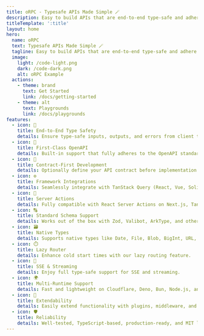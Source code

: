 ```yaml
---
title: oRPC - Typesafe APIs Made Simple 🪄
description: Easy to build APIs that are end-to-end type-safe and adhere to OpenAPI standards
titleTemplate: ':title'
layout: home
hero:
  name: oRPC
  text: Typesafe APIs Made Simple 🪄
  tagline: Easy to build APIs that are end-to-end type-safe and adhere to OpenAPI standards
  image:
    light: /code-light.png
    dark: /code-dark.png
    alt: oRPC Example
  actions:
    - theme: brand
      text: Get Started
      link: /docs/getting-started
    - theme: alt
      text: Playgrounds
      link: /docs/playgrounds
features:
  - icon: 🔗
    title: End-to-End Type Safety
    details: Ensure type-safe inputs, outputs, and errors from client to server.
  - icon: 📘
    title: First-Class OpenAPI
    details: Built-in support that fully adheres to the OpenAPI standard.
  - icon: 📝
    title: Contract-First Development
    details: Optionally define your API contract before implementation.
  - icon: ⚙️
    title: Framework Integrations
    details: Seamlessly integrate with TanStack Query (React, Vue, Solid, Svelte), Pinia Colada, and more.
  - icon: 🚀
    title: Server Actions
    details: Fully compatible with React Server Actions on Next.js, TanStack Start, and other platforms.
  - icon: 🔠
    title: Standard Schema Support
    details: Works out of the box with Zod, Valibot, ArkType, and other schema validators.
  - icon: 🗃️
    title: Native Types
    details: Supports native types like Date, File, Blob, BigInt, URL, and more.
  - icon: ⏱️
    title: Lazy Router
    details: Enhance cold start times with our lazy routing feature.
  - icon: 📡
    title: SSE & Streaming
    details: Enjoy full type-safe support for SSE and streaming.
  - icon: 🌍
    title: Multi-Runtime Support
    details: Fast and lightweight on Cloudflare, Deno, Bun, Node.js, and beyond.
  - icon: 🔌
    title: Extendability
    details: Easily extend functionality with plugins, middleware, and interceptors.
  - icon: 🛡️
    title: Reliability
    details: Well-tested, TypeScript-based, production-ready, and MIT licensed.
---
```


<script setup>
import FullSponsors from './.vitepress/theme/components/FullSponsors.vue'
</script>

<FullSponsors />
